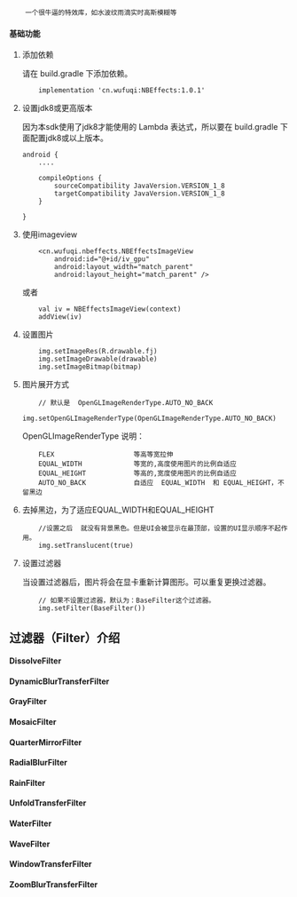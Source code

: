 ```
    一个很牛逼的特效库，如水波纹雨滴实时高斯模糊等
```


#### 基础功能
1. 添加依赖

    请在 build.gradle 下添加依赖。

    ``` 
        implementation 'cn.wufuqi:NBEffects:1.0.1'
    ```


2. 设置jdk8或更高版本

    因为本sdk使用了jdk8才能使用的 Lambda 表达式，所以要在 build.gradle 下面配置jdk8或以上版本。

    ``` 
    android {
        ....

        compileOptions {
            sourceCompatibility JavaVersion.VERSION_1_8
            targetCompatibility JavaVersion.VERSION_1_8
        }
        
    }
    ```

3. 使用imageview

    ```
        <cn.wufuqi.nbeffects.NBEffectsImageView
            android:id="@+id/iv_gpu"
            android:layout_width="match_parent"
            android:layout_height="match_parent" />
    ```

    或者

    ```
        val iv = NBEffectsImageView(context)
        addView(iv)
    ```

4. 设置图片

    ```
        img.setImageRes(R.drawable.fj)
        img.setImageDrawable(drawable)
        img.setImageBitmap(bitmap)
    ```

5. 图片展开方式

    ```
        // 默认是  OpenGLImageRenderType.AUTO_NO_BACK
        img.setOpenGLImageRenderType(OpenGLImageRenderType.AUTO_NO_BACK)
    ```

    OpenGLImageRenderType 说明：

    ```
        FLEX                    等高等宽拉伸
        EQUAL_WIDTH             等宽的,高度使用图片的比例自适应
        EQUAL_HEIGHT            等高的,宽度使用图片的比例自适应
        AUTO_NO_BACK            自适应  EQUAL_WIDTH  和 EQUAL_HEIGHT，不留黑边
    ```


4. 去掉黑边，为了适应EQUAL_WIDTH和EQUAL_HEIGHT

    ```
        //设置之后  就没有背景黑色。但是UI会被显示在最顶部，设置的UI显示顺序不起作用。
        img.setTranslucent(true)
    ```


5. 设置过滤器

    当设置过滤器后，图片将会在显卡重新计算图形。可以重复更换过滤器。

    ```
        // 如果不设置过滤器，默认为：BaseFilter这个过滤器。
        img.setFilter(BaseFilter())
    ```


## 过滤器（Filter）介绍


#### DissolveFilter


#### DynamicBlurTransferFilter


#### GrayFilter


#### MosaicFilter


#### QuarterMirrorFilter



#### RadialBlurFilter


#### RainFilter


#### UnfoldTransferFilter


#### WaterFilter


#### WaveFilter


#### WindowTransferFilter


#### ZoomBlurTransferFilter

